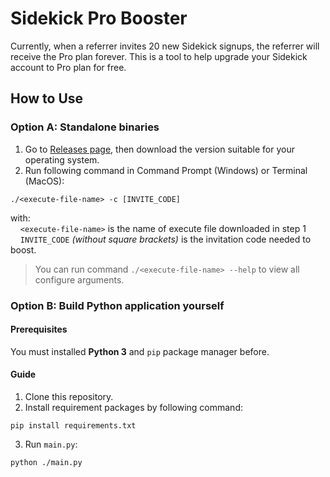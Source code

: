 
# Sidekick Pro Booster

Currently, when a referrer invites 20 new Sidekick signups, the referrer will receive the Pro plan forever.  This is a tool to help upgrade your Sidekick account to Pro plan for free.

## How to Use

### Option A: Standalone binaries

1. Go to [Releases page](https://github.com/anhdung98/sidekick-pro-booster/releases), then download the version suitable for your operating system.
2. Run following command in Command Prompt (Windows) or Terminal (MacOS):
```
./<execute-file-name> -c [INVITE_CODE]
```
with:\
&nbsp;&nbsp;&nbsp;&nbsp;`<execute-file-name>` is the name of execute file downloaded in step 1\
&nbsp;&nbsp;&nbsp;&nbsp;`INVITE_CODE` _(without square brackets)_ is the invitation code needed to boost.
> You can run command `./<execute-file-name> --help` to view all configure arguments.

### Option B: Build  Python application yourself
#### Prerequisites
You must installed **Python 3** and `pip` package manager before.
#### Guide
1. Clone this repository.
2. Install requirement packages by following command:
```
pip install requirements.txt
```
3. Run `main.py`:
```
python ./main.py
```